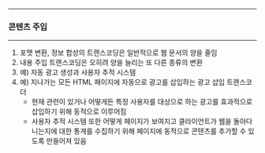 -----
### 콘텐츠 주입
-----
1. 포맷 변환, 정보 합성의 트랜스코딩은 일반적으로 웹 문서의 양을 줄임
2. 내용 주입 트랜스코딩은 오히려 양을 늘리는 또 다른 종류의 변환
3. 예) 자동 광고 생성과 사용자 추적 시스템
4. 예) 지나가는 모든 HTML 페이지에 자동으로 광고를 삽입하는 광고 삽입 트랜스코더
   - 현재 관련이 있거나 어떻게든 특정 사용자를 대상으로 하는 광고를 효과적으로 삽입하기 위해 동적으로 이루어짐
   - 사용자 추적 시스템 또한 어떻게 페이지가 보여지고 클라이언트가 웹을 돌아다니는지에 대한 통계를 수집하기 위해 페이지에 동적으로 콘텐츠를 추가할 수 있도록 만들어져 있음
